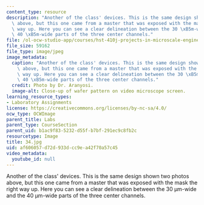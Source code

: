 ```yaml
---
content_type: resource
description: "Another of the class' devices. This is the same design shown two photos\
  \ above, but this one came from a master that was exposed with the mask the right\
  \ way up. Here you can see a clear delineation between the 30 \xB5m-wide and the\
  \ 40 \xB5m-wide parts of the three center channels."
file: /ol-ocw-studio-app/courses/hst-410j-projects-in-microscale-engineering-for-the-life-sciences-spring-2007/af606057d72d933dcc9ea42f70a57c45_34.jpg
file_size: 59162
file_type: image/jpeg
image_metadata:
  caption: "Another of the class' devices. This is the same design shown two photos\
    \ above, but this one came from a master that was exposed with the mask the right\
    \ way up. Here you can see a clear delineation between the 30 \xB5m-wide and the\
    \ 40 \xB5m-wide parts of the three center channels."
  credit: Photo by Dr. Aranyosi.
  image-alt: Close-up of wafer pattern on video microscope screen.
learning_resource_types:
- Laboratory Assignments
license: https://creativecommons.org/licenses/by-nc-sa/4.0/
ocw_type: OCWImage
parent_title: Labs
parent_type: CourseSection
parent_uid: b1ac9f83-5232-d55f-b7bf-291ec9c8fb2c
resourcetype: Image
title: 34.jpg
uid: af606057-d72d-933d-cc9e-a42f70a57c45
video_metadata:
  youtube_id: null
---
```

Another of the class' devices. This is the same design shown two photos above, but this one came from a master that was exposed with the mask the right way up. Here you can see a clear delineation between the 30 µm-wide and the 40 µm-wide parts of the three center channels.